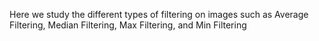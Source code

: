 Here we study the different types of filtering on images such as Average Filtering, Median Filtering, Max Filtering, and Min Filtering 

